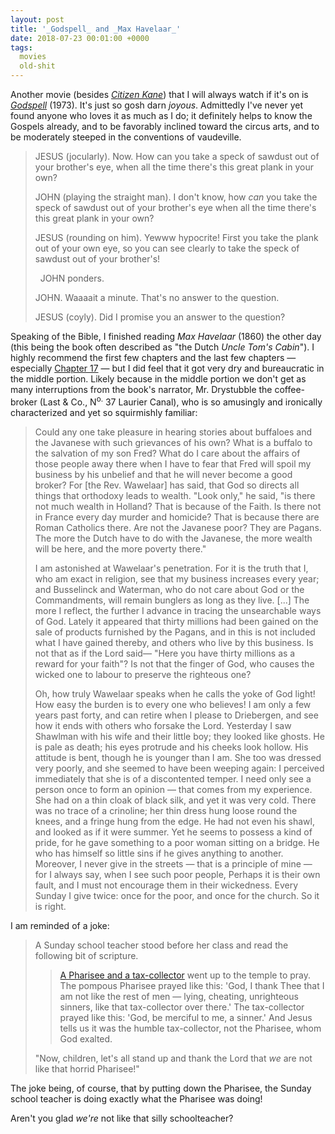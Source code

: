 ```yaml
---
layout: post
title: '_Godspell_ and _Max Havelaar_'
date: 2018-07-23 00:01:00 +0000
tags:
  movies
  old-shit
---
```


Another movie (besides [_Citizen Kane_](/blog/2018/04/03/o-brien-on-hearst))
that I will always watch if it's on is [_Godspell_](https://en.wikipedia.org/wiki/Godspell_(film)) (1973).
It's just so gosh darn _joyous_. Admittedly I've never yet found anyone who loves it as
much as I do; it definitely helps to know the Gospels already, and to be favorably
inclined toward the circus arts, and to be moderately steeped in the conventions of vaudeville.

> JESUS (jocularly). Now. How can you take a speck of sawdust out of your brother's eye,
> when all the time there's this great plank in your own?
>
> JOHN (playing the straight man). I don't know, how *can* you take the speck of sawdust
> out of your brother's eye when all the time there's this great plank in your own?
>
> JESUS (rounding on him). Yewww hypocrite!  First you take the plank out of your own eye,
> so you can see clearly to take the speck of sawdust out of your brother's!
>
> &nbsp;&nbsp;JOHN ponders.
>
> JOHN. Waaaait a minute. That's no answer to the question.
>
> JESUS (coyly). Did I promise you an answer to the question?

Speaking of the Bible, I finished reading _Max Havelaar_ (1860) the other day (this being the
book often described as "the Dutch _Uncle Tom's Cabin_"). I highly recommend the
first few chapters and the last few chapters — especially
[Chapter 17](https://books.google.com/books?id=GLoBAAAAQAAJ&pg=PA320) — but I did feel that it
got very dry and bureaucratic in the middle portion. Likely because in the middle portion we don't get
as many interruptions from the book's narrator, Mr. Drystubble the coffee-broker (Last & Co.,
N<sup>o.</sup> 37 Laurier Canal), who is so amusingly and ironically characterized and yet
so squirmishly familiar:

> Could any one take pleasure in hearing stories about buffaloes and the Javanese
> with such grievances of his own? What is a buffalo to the salvation of my son Fred?
> What do I care about the affairs of those people away there when I have to fear that
> Fred will spoil my business by his unbelief and that he will never become a good broker?
> For [the Rev. Wawelaar] has said, that God so directs all things that orthodoxy leads
> to wealth. "Look only," he said, "is there not much wealth in Holland? That is because of
> the Faith. Is there not in France every day murder and homicide? That is because there
> are Roman Catholics there. Are not the Javanese poor? They are Pagans. The more the Dutch
> have to do with the Javanese, the more wealth will be here, and the more poverty there."
>
> I am astonished at Wawelaar's penetration. For it is the truth that I, who am exact in religion,
> see that my business increases every year; and Busselinck and Waterman, who do not care about God
> or the Commandments, will remain bunglers as long as they live. [...]
> The more I reflect, the further I advance in tracing
> the unsearchable ways of God. Lately it appeared that thirty millions had been gained on the
> sale of products furnished by the Pagans, and in this is not included what I have gained thereby,
> and others who live by this business. Is not that as if the Lord said— "Here you have thirty millions
> as a reward for your faith"? Is not that the finger of God, who causes the wicked one to labour to
> preserve the righteous one?
>
> Oh, how truly Wawelaar speaks when he calls the yoke of God light! How easy the burden is to
> every one who believes! I am only a few years past forty, and can retire when I please to
> Driebergen, and see how it ends with others who forsake the Lord.
> Yesterday I saw Shawlman with his wife and their little boy; they looked like ghosts. He is
> pale as death; his eyes protrude and his cheeks look hollow. His attitude is bent, though he
> is younger than I am. She too was dressed very poorly, and she seemed to have been weeping again:
> I perceived immediately that she is of a discontented temper. I need only see a person once
> to form an opinion — that comes from my experience. She had on a thin cloak of black silk,
> and yet it was very cold. There was no trace of a crinoline; her thin dress hung loose round
> the knees, and a fringe hung from the edge. He had not even his shawl, and looked as if it were
> summer. Yet he seems to possess a kind of pride, for he gave something to a poor woman sitting
> on a bridge. He who has himself so little sins if he gives anything to another. Moreover,
> I never give in the streets — that is a principle of mine — for I always say, when I see such
> poor people, Perhaps it is their own fault, and I must not encourage them in their wickedness.
> Every Sunday I give twice: once for the poor, and once for the church. So it is right.

I am reminded of a joke:

> A Sunday school teacher stood before her class and read the following bit of scripture.
>
> > [A Pharisee and a tax-collector](https://en.wikipedia.org/wiki/Pharisee_and_the_Publican)
> > went up to the temple to pray. The pompous Pharisee prayed like this:
> > 'God, I thank Thee that I am not like the rest of men — lying, cheating, unrighteous sinners,
> > like that tax-collector over there.' The tax-collector prayed like this: 'God, be merciful
> > to me, a sinner.' And Jesus tells us it was the humble tax-collector, not the Pharisee, whom God exalted.
>
> "Now, children, let's all stand up and thank the Lord that _we_ are not like that horrid Pharisee!"

The joke being, of course, that by putting down the Pharisee, the Sunday school teacher
is doing exactly what the Pharisee was doing!

Aren't you glad _we're_ not like that silly schoolteacher?
